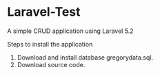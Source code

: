 # Laravel-Test
A simple CRUD application using Laravel 5.2


Steps to install the application
1. Download and install database gregorydata.sql.
2. Download source code.
